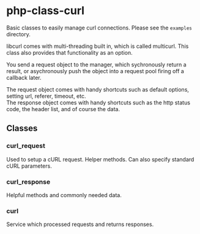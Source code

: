 # php-class-curl
Basic classes to easily manage curl connections. Please see the `examples` directory. 

libcurl comes with multi-threading built in, which is called multicurl. This class also provides that functionality as an option.  

You send a request object to the manager, which sychronously return a result, or asychronously push the object into a request pool firing off a callback later.  

The request object comes with handy shortcuts such as default options, setting url, referer, timeout, etc.  
The response object comes with handy shortcuts such as the http status code, the header list, and of course the data.  

## Classes

### curl_request

Used to setup a cURL request. Helper methods. Can also specify standard cURL parameters.

### curl_response

Helpful methods and commonly needed data.

### curl

Service which processed requests and returns responses.  

